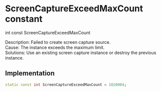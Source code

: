 


# ScreenCaptureExceedMaxCount constant







int const ScreenCaptureExceedMaxCount
  




<p>Description: Failed to create screen capture source. <br>Cause: The instance exceeds the maximum limit. <br>Solutions: Use an existing screen capture instance or destroy the previous instance.</p>



## Implementation

```dart
static const int ScreenCaptureExceedMaxCount = 1020004;
```







